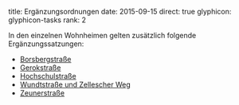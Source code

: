 title: Ergänzungsordnungen
date: 2015-09-15
direct: true
glyphicon: glyphicon-tasks
rank: 2

In den einzelnen Wohnheimen gelten zusätzlich folgende Ergänzungssatzungen:

* [Borsbergstraße](/documents/legal/bor/constitution_2014.pdf)
* [Gerokstraße](/documents/legal/ger/constitution_de_2015.pdf)
* [Hochschulstraße](/documents/legal/hss/constitution_2015.pdf)
* [Wundtstraße und Zellescher Weg](/documents/legal/wu/constitution_2015_de.pdf)
* [Zeunerstraße](/documents/legal/zeu/constitution_2006.pdf)
